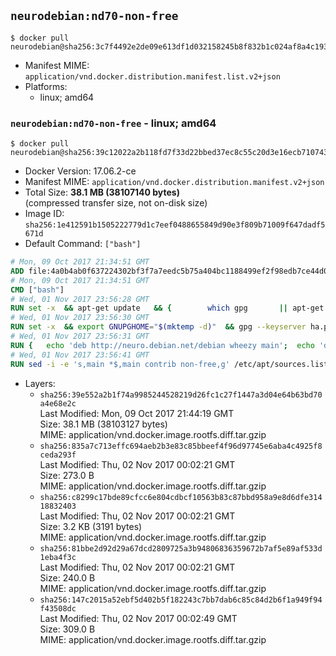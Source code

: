 ## `neurodebian:nd70-non-free`

```console
$ docker pull neurodebian@sha256:3c7f4492e2de09e613df1d032158245b8f832b1c024af8a4c19385bc959b231a
```

-	Manifest MIME: `application/vnd.docker.distribution.manifest.list.v2+json`
-	Platforms:
	-	linux; amd64

### `neurodebian:nd70-non-free` - linux; amd64

```console
$ docker pull neurodebian@sha256:39c12022a2b118fd7f33d22bbed37ec8c55c20d3e16ecb7107431ae5770e8b74
```

-	Docker Version: 17.06.2-ce
-	Manifest MIME: `application/vnd.docker.distribution.manifest.v2+json`
-	Total Size: **38.1 MB (38107140 bytes)**  
	(compressed transfer size, not on-disk size)
-	Image ID: `sha256:1e412591b1505222779d1c7eef0488655849d90e3f809b71009f647dadf5671d`
-	Default Command: `["bash"]`

```dockerfile
# Mon, 09 Oct 2017 21:34:51 GMT
ADD file:4a0b4ab0f637224302bf3f7a7eedc5b75a404bc1188499ef2f98edb7ce44d0ed in / 
# Mon, 09 Oct 2017 21:34:51 GMT
CMD ["bash"]
# Wed, 01 Nov 2017 23:56:28 GMT
RUN set -x 	&& apt-get update 	&& { 		which gpg 		|| apt-get install -y --no-install-recommends gnupg 	; } 	&& { 		gpg --version | grep -q '^gpg (GnuPG) 1\.' 		|| apt-get install -y --no-install-recommends dirmngr 	; } 	&& rm -rf /var/lib/apt/lists/*
# Wed, 01 Nov 2017 23:56:30 GMT
RUN set -x 	&& export GNUPGHOME="$(mktemp -d)" 	&& gpg --keyserver ha.pool.sks-keyservers.net --recv-keys DD95CC430502E37EF840ACEEA5D32F012649A5A9 	&& gpg --export DD95CC430502E37EF840ACEEA5D32F012649A5A9 > /etc/apt/trusted.gpg.d/neurodebian.gpg 	&& rm -rf "$GNUPGHOME" 	&& apt-key list | grep neurodebian
# Wed, 01 Nov 2017 23:56:31 GMT
RUN { 	echo 'deb http://neuro.debian.net/debian wheezy main'; 	echo 'deb http://neuro.debian.net/debian data main'; 	echo '#deb-src http://neuro.debian.net/debian-devel wheezy main'; } > /etc/apt/sources.list.d/neurodebian.sources.list
# Wed, 01 Nov 2017 23:56:41 GMT
RUN sed -i -e 's,main *$,main contrib non-free,g' /etc/apt/sources.list.d/neurodebian.sources.list /etc/apt/sources.list
```

-	Layers:
	-	`sha256:39e552a2b1f74a9985244528219d26fc1c27f1447a3d04e64b63bd70a4e68e2c`  
		Last Modified: Mon, 09 Oct 2017 21:44:19 GMT  
		Size: 38.1 MB (38103127 bytes)  
		MIME: application/vnd.docker.image.rootfs.diff.tar.gzip
	-	`sha256:835a7c713effc694aeb2b3e83c85bbeef4f96d97745e6aba4c4925f8ceda293f`  
		Last Modified: Thu, 02 Nov 2017 00:02:21 GMT  
		Size: 273.0 B  
		MIME: application/vnd.docker.image.rootfs.diff.tar.gzip
	-	`sha256:c8299c17bde89cfcc6e804cdbcf10563b83c87bbd958a9e8d6dfe31418832403`  
		Last Modified: Thu, 02 Nov 2017 00:02:21 GMT  
		Size: 3.2 KB (3191 bytes)  
		MIME: application/vnd.docker.image.rootfs.diff.tar.gzip
	-	`sha256:81bbe2d92d29a67dcd2809725a3b94806836359672b7af5e89af533d1eba4f3c`  
		Last Modified: Thu, 02 Nov 2017 00:02:21 GMT  
		Size: 240.0 B  
		MIME: application/vnd.docker.image.rootfs.diff.tar.gzip
	-	`sha256:147c2015a52ebf5d402b5f182243c7bb7dab6c85c84d2b6f1a949f94f43508dc`  
		Last Modified: Thu, 02 Nov 2017 00:02:49 GMT  
		Size: 309.0 B  
		MIME: application/vnd.docker.image.rootfs.diff.tar.gzip
